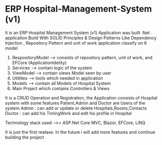 # ERP Hospital-Management-System (v1)

It is an ERP Hospital Management System (v1)
Application was built .Net .
application Build With SOLID Principles &
Design Patterns Like Dependency Injection , Repository Pattern and unit of work
application classify on 6 model 
1) RespositoryModel --> consists of repository pattern, unit of work, and EFCore (ApplicationIdetity)
2) Services --> contain logic of the system 
3) ViewModel --> contain views Model seen by user
4) Utitlites --> tools which needed in application
5) Models --> contain all Models of Hospital System
6) Main Project which contains Controllers & Views
 
It is a CRUD Operation and Registration,
the Application consists of Hospital system with some features
Patient,Admin and Doctor are Users of the system 
Admin : can add or update or delete Hospitals,Rooms,Contacts 
Doctor : can add his TimingWork and edit his profile in Hospital 

Technology stack used -->> ASP.Net Core MVC, Blazor, EFCore, LiNQ

It is just the first realase. 
In the future i will add more features and continue building the project
